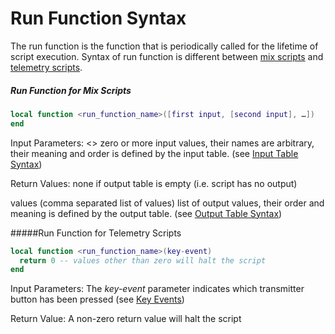# Run Function Syntax

The run function is the function that is periodically called for the lifetime of script execution. Syntax of run function is different between [mix scripts](mix.md) and [telemetry scripts](telemetry.md).

<a name="mix-script-syntax"></a>
##### Run Function for Mix Scripts
```lua
local function <run_function_name>([first input, [second input], …])
end
```

Input Parameters:
<>
zero or more input values, their names are arbitrary, their meaning and order is defined by the input table. (see [Input Table Syntax](input_table__syntax.md))

Return Values:
none
if output table is empty (i.e. script has no output)

values
(comma separated list of values) list of output values, their order and meaning is defined by the output table. (see [Output Table Syntax](output_table_syntax.md))

<a name="telemetry-script-syntax"></a>
#####Run Function for Telemetry Scripts
```lua
local function <run_function_name>(key-event)
  return 0 -- values other than zero will halt the script
end
```
Input Parameters: The *key-event* parameter indicates which transmitter button has been pressed (see [Key Events](key_events.md))

Return Value: A non-zero return value will halt the script